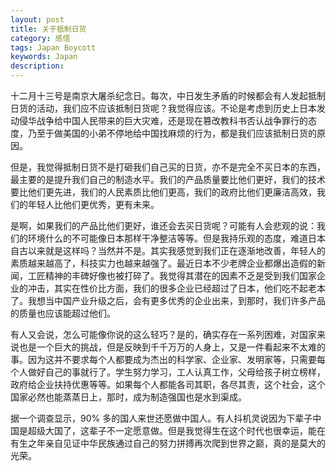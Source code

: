 ```yaml
---
layout: post
title: 关于抵制日货
category: 感悟
tags: Japan Boycott
keywords: Japan
description: 
---
```

十二月十三号是南京大屠杀纪念日。每次，中日发生矛盾的时候都会有人发起抵制日货的活动，我们应不应该抵制日货呢？我觉得应该。不论是考虑到历史上日本发动侵华战争给中国人民带来的巨大灾难，还是现在篡改教科书否认战争罪行的态度，乃至于做美国的小弟不停地给中国找麻烦的行为，都是我们应该抵制日货的原因。

但是，我觉得抵制日货不是打砸我们自己买的日货，亦不是完全不买日本的东西，最主要的是提升我们自己的制造水平。我们的产品质量要比他们更好，我们的技术要比他们更先进，我们的人民素质比他们更高，我们的政府比他们更廉洁高效，我们的年轻人比他们更优秀，更有未来。

是啊，如果我们的产品比他们更好，谁还会去买日货呢？可能有人会悲观的说：我们的环境什么的不可能像日本那样干净整洁等等。但是我持乐观的态度，难道日本自古以来就是这样吗？当然并不是。其实我感觉到我们正在逐渐地改善，年轻人的素质越来越高了，科技实力也越来越强了。最近日本不少老牌企业都爆出造假的新闻，工匠精神的丰碑好像也被打碎了。我觉得其潜在的因素不乏是受到我们国家企业的冲击，其实在性价比方面，我们的很多企业已经超过了日本，他们吃不起老本了。我想当中国产业升级之后，会有更多优秀的企业出来，到那时，我们许多产品的质量也应该能超过他们。

有人又会说，怎么可能像你说的这么轻巧？是的，确实存在一系列困难，对国家来说也是一个巨大的挑战，但是反映到千千万万的人身上，又是一件看起来不太难的事。因为这并不要求每个人都要成为杰出的科学家、企业家、发明家等，只需要每个人做好自己的事就行了。学生努力学习，工人认真工作，父母给孩子树立榜样，政府给企业扶持优惠等等。如果每个人都能各司其职，各尽其责，这个社会，这个国家必然也能蒸蒸日上，那时，成为制造强国也是水到渠成。

据一个调查显示，90% 多的国人来世还愿做中国人。有人抖机灵说因为下辈子中国是超级大国了，这辈子不一定愿意做。但是我觉得生在这个时代也很幸运，能在有生之年亲自见证中华民族通过自己的努力拼搏再次爬到世界之巅，真的是莫大的光荣。